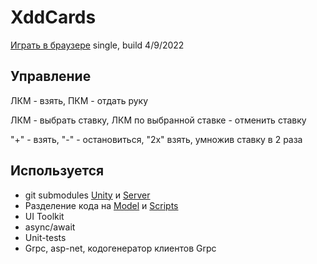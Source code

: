# XddCards
[Играть в браузере](https://0limpik.github.io/XddCards/) single, build 4/9/2022
 
## Управление
ЛКМ - взять, ПКМ - отдать руку

ЛКМ - выбрать ставку, ЛКМ по выбранной ставке - отменить ставку

"+" - взять, "-" - остановиться, "2х" взять, умножив ставку в 2 раза
## Используется
- git submodules [Unity](https://github.com/0limpik/XddCards/tree/master/Assets/Source) и [Server](https://github.com/0limpik/XddCards.Server)
- Разделение кода на [Model](https://github.com/0limpik/XddCards.Model) и [Scripts](https://github.com/0limpik/XddCards/tree/master/Assets/Source/Scripts)
- UI Toolkit
- async/await
- Unit-tests
- Grpc, asp-net, кодогенератор клиентов Grpc
